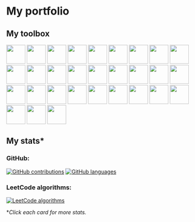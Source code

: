 # My portfolio

## My toolbox
[comment]: #https://profile-readme-generator.com/
[<img height="50" width="50" src="https://cdn.jsdelivr.net/gh/devicons/devicon/icons/argocd/argocd-original.svg"/>](/ "ArgoCD")
[<img height="50" width="50" src="https://skillicons.dev/icons?i=aws"/>](/ "AWS")
[<img height="50" width="50" src="https://skillicons.dev/icons?i=bash"/>](/ "Bash")
[<img height="50" width="50" src="https://skillicons.dev/icons?i=css"/>](/ "CSS")
[<img height="50" width="50" src="https://skillicons.dev/icons?i=docker"/>](/ "Docker")
[<img height="50" width="50" src="https://skillicons.dev/icons?i=express"/>](/ "Express.js")
[<img height="50" width="50" src="https://cdn.jsdelivr.net/gh/devicons/devicon/icons/firefox/firefox-original.svg"/>](/ "Firefox")
[<img height="50" width="50" src="https://skillicons.dev/icons?i=go"/>](/ "Go")
[<img height="50" width="50" src="https://skillicons.dev/icons?i=html"/>](/ "HTML")
[<img height="50" width="50" src="https://cdn.jsdelivr.net/gh/devicons/devicon/icons/intellij/intellij-original.svg"/>](/ "IntelliJ IDE")
[<img height="50" width="50" src="https://skillicons.dev/icons?i=java"/>](/ "Java")
[<img height="50" width="50" src="https://cdn.jsdelivr.net/gh/devicons/devicon/icons/jira/jira-original.svg"/>](/ "Jira Project Management")
[<img height="50" width="50" src="https://skillicons.dev/icons?i=js"/>](/ "JavaScript")
[<img height="50" width="50" src="https://skillicons.dev/icons?i=jenkins"/>](/ "Jenkins CI/CD")
[<img height="50" width="50" src="https://skillicons.dev/icons?i=jquery"/>](/ "jQuery")
[<img height="50" width="50" src="https://skillicons.dev/icons?i=kubernetes"/>](/ "Kubernetes")
[<img height="50" width="50" src="https://skillicons.dev/icons?i=linux"/>](/ "Linux")
[<img height="50" width="50" src="https://skillicons.dev/icons?i=mongodb"/>](/ "MongoDB")
[<img height="50" width="50" src="https://skillicons.dev/icons?i=mysql"/>](/ "MySQL")
[<img height="50" width="50" src="https://skillicons.dev/icons?i=nodejs"/>](/ "Node.js")
[<img height="50" width="50" src="https://skillicons.dev/icons?i=openshift"/>](/ "OpenShift")
[<img height="50" width="50" src="https://cdn.jsdelivr.net/gh/devicons/devicon/icons/terraform/terraform-original.svg"/>](/ "Terraform")
[<img height="50" width="50" src="https://cdn.jsdelivr.net/gh/devicons/devicon/icons/pandas/pandas-original.svg"/>](/ "Pandas")
[<img height="50" width="50" src="https://skillicons.dev/icons?i=php"/>](/ "PHP")
[<img height="50" width="50" src="https://skillicons.dev/icons?i=powershell"/>](/ "PowerShell")
[<img height="50" width="50" src="https://cdn.jsdelivr.net/gh/devicons/devicon/icons/pycharm/pycharm-original.svg"/>](/ "PyCharm IDE")
[<img height="50" width="50" src="https://skillicons.dev/icons?i=py"/>](/ "Python")
[<img height="50" width="50" src="https://skillicons.dev/icons?i=regex"/>](/ "RegEx")
[<img height="50" width="50" src="https://skillicons.dev/icons?i=md"/>](/ "Markdown")
[<img height="50" width="50" src="https://skillicons.dev/icons?i=vim"/>](/ "Vim")

## My stats*
### GitHub:
[comment]: # (Widget: https://github.com/anuraghazra/github-readme-stats)
[comment]: # (Transparent-RGB-to-hex editor: https://rgbacolorpicker.com/rgba-to-hex)
[comment]: # (Transparent-RGB-to-hex editor: https://jsfiddle.net/teddyrised/g02s07n4/)
[comment]: # (GitHub theme documentation: https://docs.github.com/en/get-started/writing-on-github/getting-started-with-writing-and-formatting-on-github/basic-writing-and-formatting-syntax#specifying-the-theme-an-image-is-shown-to)
[comment]: # (If this widget does not load, it is likely due to the Vercel app's cache being out of date. A privacy setting was likely changed on the GitHub side. It will automatically resolve in 24 hours.)

<!---
This is a theme-dependant section, but it has bugs: https://github.com/github/markup/issues/1583
Decided to just stick to a neutral theme until the bugs are ironed out.
<picture>
  <source media="(prefers-color-scheme: dark)" srcset="https://github-readme-stats.vercel.app/api?username=ak47us&theme=blueberry&bg_color=101010&rank_icon=percentile&custom_title=Activity%20percentile&show_icons=true&title_color=f0f0f0&text_color=0d6f3f&border_color=404040&hide=stars,commits,prs,issues,contribs">
  <source media="(prefers-color-scheme: light)" srcset="https://github-readme-stats.vercel.app/api?username=ak47us&theme=blueberry&bg_color=ffffff&rank_icon=percentile&custom_title=Activity%20percentile&show_icons=true&title_color=000000&text_color=0d6f3f&border_color=e5e5e5&hide=stars,commits,prs,issues,contribs">
  <img alt="Click for more stats." src="https://profile-summary-for-github.com/user/ak47us">
</picture>
<br>

<picture>
  <source media="(prefers-color-scheme: dark)" srcset="https://github-readme-stats.vercel.app/api/top-langs?username=ak47us&bg_color=101010&layout=compact&theme=blueberry&title_color=f0f0f0&text_color=0d6f3f&border_color=404040&custom_title=Languages&langs_count=10&include_all_commits=true">
  <source media="(prefers-color-scheme: light)" srcset="https://github-readme-stats.vercel.app/api/top-langs?username=ak47us&bg_color=ffffff&layout=compact&theme=blueberry&title_color=000000&text_color=0d6f3f&border_color=e5e5e5&custom_title=Languages&langs_count=10&include_all_commits=true">
  <img alt="Click for more stats." src="https://profile-summary-for-github.com/user/ak47us">
</picture>
-->

[![GitHub contributions](https://github-readme-stats.vercel.app/api?username=ak47us&theme=blueberry&bg_color=ffffff&rank_icon=percentile&custom_title=Activity%20percentile&show_icons=true&title_color=000000&text_color=0d6f3f&border_color=404040&hide=stars,commits,prs,issues,contribs)](https://profile-summary-for-github.com/user/ak47us "Click for more stats.")
[![GitHub languages](https://github-readme-stats.vercel.app/api/top-langs?username=ak47us&bg_color=ffffff&layout=compact&theme=blueberry&title_color=000000&text_color=0d6f3f&border_color=404040&custom_title=Languages&langs_count=10&include_all_commits=true
)](https://profile-summary-for-github.com/user/ak47us "Click for more stats.")


### LeetCode algorithms:

[comment]: # (https://github.com/JacobLinCool/LeetCode-Stats-Card)

[![LeetCode algorithms](https://leetcard.jacoblin.cool/ak47us?theme=light,dark)](https://leetcode.com/u/ak47us/ "Click for more stats.")

**Click each card for more stats.*

